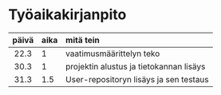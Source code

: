 # Työaikakirjanpito

| päivä | aika | mitä tein                               |
| :---: | :--- | :-------------------------------------- |
| 22.3  | 1    | vaatimusmäärittelyn teko                |
| 30.3  | 1    | projektin alustus ja tietokannan lisäys |
| 31.3  | 1.5  | User-repositoryn lisäys ja sen testaus  |
